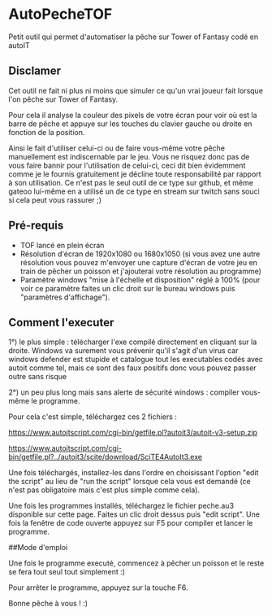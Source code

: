 # AutoPecheTOF
Petit outil qui permet d'automatiser la pêche sur Tower of Fantasy codé en autoIT

## Disclamer

Cet outil ne fait ni plus ni moins que simuler ce qu'un vrai joueur fait lorsque l'on pêche sur Tower of Fantasy.

Pour cela il analyse la couleur des pixels de votre écran pour voir où est la barre de pêche et appuye sur les touches du clavier gauche ou droite en fonction de la position. 

Ainsi le fait d'utiliser celui-ci ou de faire vous-même votre pêche manuellement est indiscernable par le jeu. Vous ne risquez donc pas de vous faire bannir pour l'utilisation de celui-ci, ceci dit bien évidemment comme je le fournis gratuitement je décline toute responsabilité par rapport à son utilisation. Ce n'est pas le seul outil de ce type sur github, et même gateoo lui-même en a utilisé un de ce type en stream sur twitch sans souci si cela peut vous rassurer ;)

## Pré-requis

 - TOF lancé en plein écran
 - Résolution d'écran de 1920x1080 ou 1680x1050 (si vous avez une autre résolution vous pouvez m'envoyer une capture d'écran de votre jeu en train de pêcher un poisson et j'ajouterai votre résolution au programme)
 - Paramètre windows "mise à l'échelle et disposition" réglé à 100% (pour voir ce paramètre faites un clic droit sur le bureau windows puis "paramètres d'affichage").

## Comment l'executer

1°) le plus simple : télécharger l'exe compilé directement en cliquant sur la droite. Windows va surement vous prévenir qu'il s'agit d'un virus car windows defender est stupide et catalogue tout les executables codés avec autoit comme tel, mais ce sont des faux positifs donc vous pouvez passer outre sans risque

2°) un peu plus long mais sans alerte de sécurité windows : compiler vous-même le programme.

Pour cela c'est simple, téléchargez ces 2 fichiers :

https://www.autoitscript.com/cgi-bin/getfile.pl?autoit3/autoit-v3-setup.zip

https://www.autoitscript.com/cgi-bin/getfile.pl?../autoit3/scite/download/SciTE4AutoIt3.exe

Une fois téléchargés, installez-les dans l'ordre en choisissant l'option "edit the script" au lieu de "run the script" lorsque cela vous est demandé (ce n'est pas obligatoire mais c'est plus simple comme cela).

Une fois les programmes installés, téléchargez le fichier peche.au3 disponible sur cette page. Faites un clic droit dessus puis "edit script". Une fois la fenêtre de code ouverte appuyez sur F5 pour compiler et lancer le programme.

##Mode d'emploi

Une fois le programme executé, commencez à pêcher un poisson et le reste se fera tout seul tout simplement :)

Pour arrêter le programme, appuyez sur la touche F6.

Bonne pêche à vous ! :)
